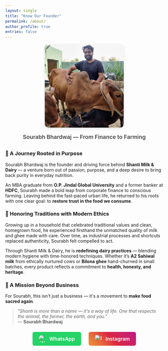 ```yaml
---
layout: single
title: "Know Our Founder"
permalink: /about/
author_profile: true
entries: false
---
```


<div style="text-align: center; margin-bottom: 2rem;">
  <img src="/assets/img/photo.jpg" alt="Sourabh Bhardwaj - Founder" style="max-width: 50%; border-radius: 12px; box-shadow: 0 4px 10px rgba(0,0,0,0.1);">
  <figcaption style="font-weight: 600; font-size: 1.1rem; color: #444; margin-top: 1rem;">
    Sourabh Bhardwaj — From Finance to Farming
  </figcaption>
</div>

### 🌱 A Journey Rooted in Purpose

Sourabh Bhardwaj is the founder and driving force behind **Shanti Milk & Dairy** — a venture born out of passion, purpose, and a deep desire to bring back purity in everyday nutrition.

An MBA graduate from **O.P. Jindal Global University** and a former banker at **HDFC**, Sourabh made a bold leap from corporate finance to conscious farming. Leaving behind the fast-paced urban life, he returned to his roots with one clear goal: to **restore trust in the food we consume**.

### 🐄 Honoring Traditions with Modern Ethics

Growing up in a household that celebrated traditional values and clean, homegrown food, he experienced firsthand the unmatched quality of milk and ghee made with care. Over time, as industrial processes and shortcuts replaced authenticity, Sourabh felt compelled to act.

Through Shanti Milk & Dairy, he is **redefining dairy practices** — blending modern hygiene with time-honored techniques. Whether it’s **A2 Sahiwal milk** from ethically nurtured cows or **Bilona ghee** hand-churned in small batches, every product reflects a commitment to **health, honesty, and heritage**.

### 💚 A Mission Beyond Business

For Sourabh, this isn't just a business — it's a movement to **make food sacred again**.

> *"Shanti is more than a name — it's a way of life. One that respects the animal, the farmer, the earth, and you."*  
> — **Sourabh Bhardwaj**

<div style="text-align: center; margin-top: 1.5rem; display: flex; justify-content: center; gap: 1.5rem; flex-wrap: wrap;">
  
  <a href="https://wa.me/919643011465" target="_blank" style="display: inline-flex; align-items: center; gap: 10px; padding: 10px 20px; background-color: #25D366; color: white; border-radius: 6px; font-weight: 600; text-decoration: none; font-size: 1rem;">
    <img src="https://upload.wikimedia.org/wikipedia/commons/5/5e/WhatsApp_icon.png" alt="WhatsApp Icon" width="24" height="24" style="border-radius: 50%;">
    WhatsApp
  </a>

  <a href="https://www.instagram.com/shantimilkdairy" target="_blank" style="display: inline-flex; align-items: center; gap: 10px; padding: 10px 20px; background: linear-gradient(45deg, #f09433, #e6683c, #dc2743, #cc2366, #bc1888); color: white; border-radius: 6px; font-weight: 600; text-decoration: none; font-size: 1rem;">
    <img src="https://upload.wikimedia.org/wikipedia/commons/a/a5/Instagram_icon.png" alt="Instagram Icon" width="24" height="24" style="border-radius: 5px;">
    Instagram
  </a>

</div>
